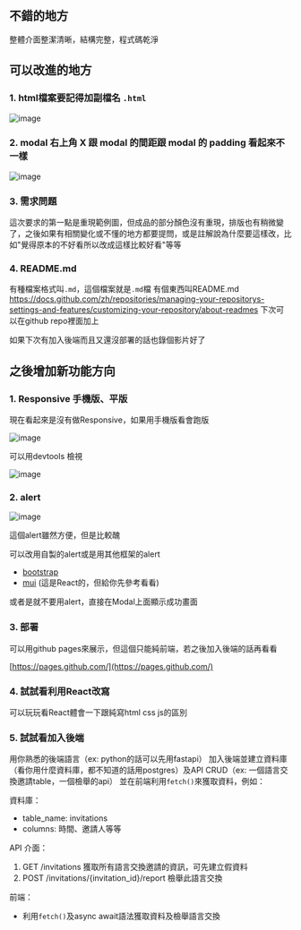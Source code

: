 ## 不錯的地方

整體介面整潔清晰，結構完整，程式碼乾淨

## 可以改進的地方

### 1. html檔案要記得加副檔名 `.html`

![image](https://github.com/user-attachments/assets/466667d7-7c3b-4eb2-9848-93ca7c659706)

### 2. modal 右上角 X 跟 modal 的間距跟 modal 的 padding 看起來不一樣

![image](https://github.com/user-attachments/assets/75bc6045-21a6-429f-8191-176a158c0c44)
  
### 3. 需求問題

這次要求的第一點是重現範例圖，但成品的部分顏色沒有重現，排版也有稍微變了，之後如果有相關變化或不懂的地方都要提問，或是註解說為什麼要這樣改，比如"覺得原本的不好看所以改成這樣比較好看"等等

### 4. README.md

有種檔案格式叫`.md`，這個檔案就是`.md`檔
有個東西叫README.md
https://docs.github.com/zh/repositories/managing-your-repositorys-settings-and-features/customizing-your-repository/about-readmes
下次可以在github repo裡面加上

如果下次有加入後端而且又還沒部署的話也錄個影片好了

## 之後增加新功能方向

### 1. Responsive 手機版、平版

現在看起來是沒有做Responsive，如果用手機版看會跑版

![image](https://github.com/user-attachments/assets/815039b2-748f-456b-9e55-49d696edaad1)

可以用devtools 檢視

![image](https://github.com/user-attachments/assets/10957e1f-a204-4cde-970e-2770dcea5f2e)

### 2. alert

![image](https://github.com/user-attachments/assets/61cb47a9-983f-4e30-94d1-a7e9e164021c)

這個alert雖然方便，但是比較醜

可以改用自製的alert或是用其他框架的alert

- [bootstrap](https://getbootstrap.com/docs/5.0/components/toasts/)
- [mui](https://mui.com/material-ui/react-snackbar/?srsltid=AfmBOormO9bFkWRDR0JkoLX3frLCigEG9nM6GjPlEIVA_DcVHZsOJfym) (這是React的，但給你先參考看看)

或者是就不要用alert，直接在Modal上面顯示成功畫面

### 3. 部署

可以用github pages來展示，但這個只能純前端，若之後加入後端的話再看看

[https://pages.github.com/](https://pages.github.com/)

### 4. 試試看利用React改寫

可以玩玩看React體會一下跟純寫html css js的區別

### 5. 試試看加入後端

用你熟悉的後端語言（ex: python的話可以先用fastapi）
加入後端並建立資料庫（看你用什麼資料庫，都不知道的話用postgres）及API CRUD（ex: 一個語言交換邀請table，一個檢舉的api）
並在前端利用`fetch()`來獲取資料，例如：

資料庫：
- table_name: invitations
- columns: 時間、邀請人等等

API 介面：
1. GET /invitations 獲取所有語言交換邀請的資訊，可先建立假資料
2. POST /invitations/{invitation_id}/report 檢舉此語言交換

前端：
- 利用`fetch()`及async await語法獲取資料及檢舉語言交換


